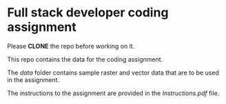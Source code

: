 # Full stack developer coding assignment

Please **CLONE** the repo before working on it.

This repo contains the data for the coding assignment. 

The *data* folder contains sample raster and vector data that are to be used in the assignment. 

The instructions to the assignment are provided in the *Instructions.pdf* file.

